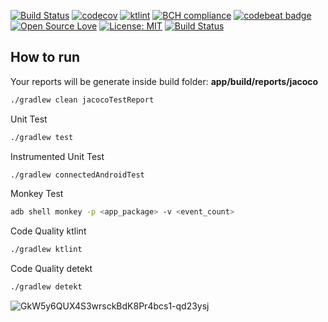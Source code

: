 [![Build Status](https://travis-ci.org/allefsousa/Android-Test-Coverage.svg?branch=master)](https://travis-ci.org/allefsousa/Android-Test-Coverage)   [![codecov](https://codecov.io/gh/allefsousa/AndroidTestCoverage/branch/master/graph/badge.svg)](https://codecov.io/gh/allefsousa/AndroidTestCoverage)  [![ktlint](https://img.shields.io/badge/code%20style-%E2%9D%A4-FF4081.svg)](https://ktlint.github.io/)  [![BCH compliance](https://bettercodehub.com/edge/badge/allefsousa/Android-Test-Coverage?branch=master)](https://bettercodehub.com/) [![codebeat badge](https://codebeat.co/badges/0af8f2e2-77e6-44b7-9c2a-713b734c34b0)](https://codebeat.co/projects/github-com-allefsousa-android-test-coverage-master) [![Open Source Love](https://badges.frapsoft.com/os/v1/open-source.svg?v=103)](https://opensource.org/licenses/MIT) [![License: MIT](https://img.shields.io/badge/License-MIT-yellow.svg)](https://opensource.org/licenses/MIT) [![Build Status](https://app.bitrise.io/app/7a6f5cd6eec731d5/status.svg?token=Z8A3sVZh3yusXl4EmTNzRg)](https://app.bitrise.io/app/7a6f5cd6eec731d5)


## How to run

Your reports will be generate inside build folder: **app/build/reports/jacoco**

```bash
./gradlew clean jacocoTestReport
```
Unit Test 

```bash
./gradlew test
```

Instrumented Unit Test

```bash
./gradlew connectedAndroidTest
```

Monkey Test

```bash
adb shell monkey -p <app_package> -v <event_count>
```
Code Quality ktlint

```bash
./gradlew ktlint
```
Code Quality detekt

```bash
./gradlew detekt
```

![GkW5y6QUX4S3wrsckBdK8Pr4bcs1-qd23ysj](https://user-images.githubusercontent.com/7042627/79526500-cc770780-803b-11ea-872c-fc1b0e18067a.jpeg)



